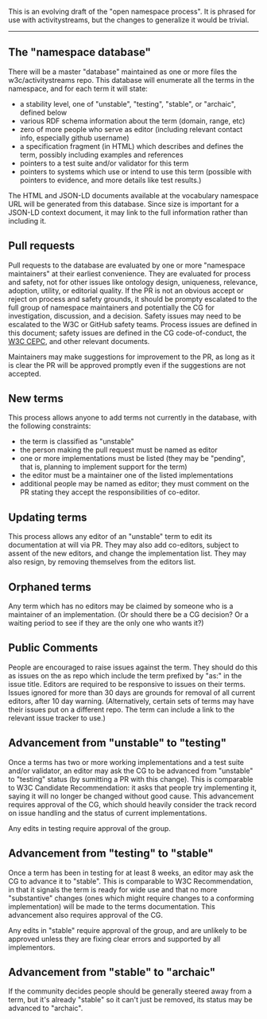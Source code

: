 This is an evolving draft of the "open namespace process".  It is phrased for use with activitystreams, but the changes to generalize it would be trivial.

----

## The "namespace database"

There will be a master "database" maintained as one or more files the w3c/activitystreams repo.  This database will enumerate all the terms in the namespace, and for each term it will state:

 - a stability level, one of "unstable", "testing", "stable", or "archaic", defined below
 - various RDF schema information about the term (domain, range, etc)
 - zero of more people who serve as editor (including relevant contact info, especially github username)
 - a specification fragment (in HTML) which describes and defines the term,
   possibly including examples and references
 - pointers to a test suite and/or validator for this term
 - pointers to systems which use or intend to use this term (possible
   with pointers to evidence, and more details like test results.)


The HTML and JSON-LD documents available at the vocabulary namespace URL will be generated from this database.  Since size is important for a JSON-LD context document, it may link to the full information rather than including it.

## Pull requests

Pull requests to the database are evaluated by one or more "namespace maintainers" at their earliest convenience.  They are evaluated for process and safety, not for other issues like ontology design, uniqueness, relevance, adoption, utility, or editorial quality. If the PR is not an obvious accept or reject on process and safety grounds, it should be prompty escalated to the full group of namespace maintainers and potentially the CG for investigation, discussion, and a decision.  Safety issues may need to be escalated to the W3C or GitHub safety teams. Process issues are defined in this document; safety issues are defined in the CG code-of-conduct, the [W3C CEPC](https://www.w3.org/Consortium/cepc/), and other relevant documents.

Maintainers may make suggestions for improvement to the PR, as long as it is clear the PR will be approved promptly even if the suggestions are not accepted.

## New terms

This process allows anyone to add terms not currently in the database, with the following constraints:
 - the term is classified as "unstable"
 - the person making the pull request must be named as editor
 - one or more implementations must be listed (they may be "pending", that is, planning to implement support for the term) 
 - the editor must be a maintainer one of the listed implementations
 - additional people may be named as editor; they must comment on the PR stating they accept the responsibilities of co-editor.

## Updating terms

This process allows any editor of an "unstable" term to edit its documentation at will via PR. They may also add co-editors, subject to assent of the new editors, and change the implementation list.  They may also resign, by removing themselves from the editors list.

## Orphaned terms

Any term which has no editors may be claimed by someone who is a maintainer of an implementation.  (Or should there be a CG decision?  Or a waiting period to see if they are the only one who wants it?)

## Public Comments

People are encouraged to raise issues against the term.  They should do this as issues on the as repo which include the term prefixed by "as:" in the issue title.  Editors are required to be responsive to issues on their terms.  Issues ignored for more than 30 days are grounds for removal of all current editors, after 10 day warning.  (Alternatively, certain sets of terms may have their issues put on a different repo.  The term can include a link to the relevant issue tracker to use.)

## Advancement from "unstable" to "testing"

Once a terms has two or more working implementations and a test suite and/or validator, an editor may ask the CG to be advanced from "unstable" to "testing" status (by sumitting a PR with this change).  This is comparable to W3C Candidate Recommendation: it asks that people try implementing it, saying it will no longer be changed without good cause.  This advancement requires approval of the CG, which should heavily consider the track record on issue handling and the status of current implementations.

Any edits in testing require approval of the group.

## Advancement from "testing" to "stable"

Once a term has been in testing for at least 8 weeks, an editor may ask the CG to advance it to "stable".  This is comparable to W3C Recommendation, in that it signals the term is ready for wide use and that no more "substantive" changes (ones which might require changes to a conforming implementation) will be made to the terms documentation.  This advancement also requires approval of the CG.

Any edits in "stable" require approval of the group, and are unlikely to be approved unless they are fixing clear errors and supported by all implementors.

## Advancement from "stable" to "archaic"

If the community decides people should be generally steered away from a term, but it's already "stable" so it can't just be removed, its status may be advanced to "archaic".
